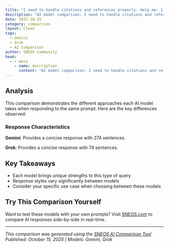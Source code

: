 ```yaml
---
title: "I need to handle citations and references properly. Help me: 1) Use appropriate citation style (APA"
description: "AI model comparison: I need to handle citations and references properly. Help me: 1) Use appropriate citation style (APA..."
date: 2025-10-15
category: comparison
layout: Clean
tags:
  - Gemini
  - Grok
  - AI Comparison
author: SNEOS Community
head:
  - - meta
    - name: description
      content: "AI model comparison: I need to handle citations and references properly. Help me: 1) Use appropriate citation style (APA..."
---
```


<ChatComparison
  title="I need to handle citations and references properly. Help me: 1) Use appropriate citation style (APA"
  prompt="I need to handle citations and references properly. Help me: 1) Use appropriate citation style (APA"
  :responses='{"Gemini": "Handling citations and references correctly is crucial for academic integrity and clarity. Since you\u0027ve specified **APA style (7th edition)**, let\u0027s break down how to implement it effectively.\n\nAPA style has two main components:\n1.  **In-Text Citations:** Brief mentions within the body of your text that direct the reader to the full source.\n2.  **Reference List:** A comprehensive, alphabetized list at the end of your document that provides full bibliographic information for every source cited in your text.\n\n---\n\n## Part 1: APA In-Text Citations\n\nIn-text citations tell your reader where you got specific information. They typically include the author\u0027s last name and the year of publication. For direct quotes, you also need a page or paragraph number.\n\n### General Rules for In-Text Citations:\n\n*   **Author-Date System:** APA uses the author-date system.\n*   **Two Types:**\n    *   **Parenthetical Citation:** The author\u0027s last name and the year of publication appear in parentheses.\n    *   **Narrative Citation:** The author\u0027s last name appears in the running text, with the year in parentheses immediately following.\n\n### Examples of In-Text Citations:\n\n#### 1. Single Author:\n\n*   **Parenthetical:** (Smith, 2020)\n*   **Narrative:** Smith (2020) argued that...\n\n#### 2. Two Authors:\n\n*   **Parenthetical:** (Smith \u0026 Jones, 2019)\n*   **Narrative:** Smith and Jones (2019) found that...\n\n#### 3. Three or More Authors:\n\n*   **Parenthetical:** (Garcia et al., 2021)\n*   **Narrative:** Garcia et al. (2021) conducted a study where...\n    *   *Note:* Use \u0022et al.\u0022 (meaning \u0022and others\u0022) for the first and all subsequent citations.\n\n#### 4. No Author:\n\n*   Use the title (or a shortened version if long) and the year.\n*   **Parenthetical:** (*The Case for Climate Action*, 2022) or (\u0022New Trends in Education,\u0022 2022)\n*   **Narrative:** *The Case for Climate Action* (2022) suggested...\n\n#### 5. Corporate Author:\n\n*   If the organization is well-known, you can abbreviate its name in subsequent citations.\n*   **First Citation:** (American Psychological Association [APA], 2023)\n*   **Subsequent Citations:** (APA, 2023)\n\n#### 6. No Date:\n\n*   Use \u0022n.d.\u0022 (no date).\n*   **Parenthetical:** (Johnson, n.d.)\n*   **Narrative:** Johnson (n.d.) explained...\n\n#### 7. Direct Quotes:\n\n*   Always include the page number (p.) or paragraph number (para.) for direct quotes.\n*   **Parenthetical:** \u0022The results were inconclusive\u0022 (Brown, 2018, p. 45).\n*   **Narrative:** Brown (2018) stated, \u0022The results were inconclusive\u0022 (p. 45).\n*   **Block Quotes (40\u002B words):** Indent the entire block quote 0.5 inches from the left margin, double-space it, and omit quotation marks. The citation follows the punctuation.\n    \u003E Lorem ipsum dolor sit amet, consectetur adipiscing elit. Sed do eiusmod tempor incididunt ut labore et dolore magna aliqua. Ut enim ad minim veniam, quis nostrud exercitation ullamco laboris nisi ut aliquip ex ea commodo consequat. (Doe, 2017, p. 12)\n\n#### 8. Multiple Sources in One Citation:\n\n*   List them alphabetically by the first author\u0027s last name, separated by semicolons.\n*   (Lee, 2017; Miller, 2019; Williams, 2020)\n\n#### 9. Personal Communication (e.g., email, interview, phone call):\n\n*   Cite only in-text; *do not* include in the reference list.\n*   (J. K. Rowling, personal communication, October 26, 2023)\n\n---\n\n## Part 2: APA Reference List\n\nThe reference list provides the complete information for every source you cited in your paper. It allows readers to locate and retrieve the sources you used.\n\n### General Rules for the Reference List:\n\n1.  **Start on a New Page:** The reference list should begin on a new page after the main body of your paper, titled \u0022References\u0022 (centered, bolded at the top of the page).\n2.  **Alphabetical Order:** Entries are arranged alphabetically by the first author\u0027s last name. If no author, use the first significant word of the title.\n3.  **Double-Spaced:** All entries should be double-spaced.\n4.  **Hanging Indent:** The first line of each entry is flush with the left margin, and subsequent lines are indented 0.5 inches (a \u0022hanging indent\u0022).\n5.  **Include DOIs:** If a source has a Digital Object Identifier (DOI), include it at the end of the reference. Format it as a hyperlink (e.g., \u0060https://doi.org/10.xxxx/xxxx\u0060).\n6.  **URLs:** For online sources without a DOI, include the URL. No \u0022Retrieved from\u0022 is needed unless a retrieval date is necessary (e.g., for content that might change frequently without an archive).\n\n### Common Reference Entry Types and Examples:\n\n#### 1. Book (Print or E-book without DOI):\n\n*   **Format:** Author, A. A. (Year). *Title of work* (Edition, if applicable). Publisher.\n*   **Example:**\n    King, S. (2011). *11/22/63*. Scribner.\n\n#### 2. Edited Book or Chapter in an Edited Book:\n\n*   **Format (Whole Book):** Editor, E. E. (Ed.). (Year). *Title of work*. Publisher.\n*   **Example (Whole Book):**\n    Jones, R. S. (Ed.). (2020). *Contemporary issues in education*. Sage Publications.\n*   **Format (Chapter):** Author, A. A. (Year). Title of chapter. In E. E. Editor (Ed.), *Title of book* (pages). Publisher.\n*   **Example (Chapter):**\n    Smith, J. (2018). The role of technology in learning. In M. T. Garcia (Ed.), *Educational psychology: New perspectives* (pp. 112-130). Routledge.\n\n#### 3. Journal Article (with DOI):\n\n*   **Format:** Author, A. A., Author, B. B., \u0026 Author, C. C. (Year). Title of article. *Title of Periodical, volume*(issue), pages. DOI\n*   **Example:**\n    Garcia, L. L., \u0026 Johnson, P. S. (2022). The impact of social media on adolescent well-being. *Journal of Youth Studies, 25*(3), 345-360. https://doi.org/10.1080/13676261.2021.1945678\n\n#### 4. Journal Article (without DOI, from a database or website):\n\n*   **Format:** Author, A. A. (Year). Title of article. *Title of Periodical, volume*(issue), pages. URL (if directly accessible).\n*   **Example:**\n    Chen, Y. (2019). Rethinking urban planning for sustainable development. *Urban Studies Journal, 42*(1), 5-20. http://www.urbanstudiesjournal.com/chen_2019.pdf\n    *   *Note:* If accessed through a common academic database (like JSTOR or EBSCOHost) and it doesn\u0027t have a DOI, you usually don\u0027t need to include the database name or URL, as the publication information is sufficient for retrieval. Only include a URL if it\u0027s from a non-database website or an obscure database.\n\n#### 5. Website/Webpage:\n\n*   **Format:** Author, A. A. (Year, Month Day). *Title of page*. Site Name (if different from author). URL\n*   **Example (with author):**\n    Pew Research Center. (2023, September 12). *Americans\u0027 views on artificial intelligence*. https://www.pewresearch.org/science/2023/09/12/americans-views-on-artificial-intelligence/\n*   **Example (no author, no date):**\n    *Global warming: Causes and effects*. (n.d.). National Geographic. https://www.nationalgeographic.com/environment/global-warming/\n*   **Example (no date, but an update date):**\n    Centers for Disease Control and Prevention. (n.d.). *About ADHD*. Retrieved January 15, 2024, from https://www.cdc.gov/ncbddd/adhd/facts.html\n    *   *Note:* A retrieval date is only needed if the content is likely to change over time and there\u0027s no archive.\n\n#### 6. Report (e.g., from government agency or organization):\n\n*   **Format:** Author, A. A. (Year). *Title of report* (Report No. XXX, if available). Publisher. URL (if available).\n*   **Example:**\n    U.S. Department of Education, National Center for Education Statistics. (2021). *The condition of education 2021* (NCES 2021-144). https://nces.ed.gov/pubsearch/pubsinfo.asp?pubid=2021144\n\n#### 7. Dissertation or Thesis:\n\n*   **Format:** Author, A. A. (Year). *Title of dissertation/thesis* [Doctoral dissertation or Master\u0027s thesis, University Name]. Database Name.\n*   **Example:**\n    Nguyen, H. (2020). *Cultivating compassion in elementary school children* [Doctoral dissertation, University of California, Berkeley]. ProQuest Dissertations and Theses Global.\n\n#### 8. Newspaper Article:\n\n*   **Format:** Author, A. A. (Year, Month Day). Title of article. *Name of Newspaper*, pages (if print) or URL (if online).\n*   **Example (Print):**\n    Chang, K. (2023, November 1). Climate change\u0027s hidden toll on mental health. *The New York Times*, D1, D4.\n*   **Example (Online):**\n    Lopez, S. (2023, October 28). The future of work: Automation and AI. *The Wall Street Journal*. https://www.wsj.com/articles/future-of-work-ai-automation-123456789\n\n#### 9. YouTube Video:\n\n*   **Format:** Author, A. A. [Screen name]. (Year, Month Day). *Title of video* [Video]. YouTube. URL\n*   **Example:**\n    TED. (2022, April 19). *Yuval Noah Harari: The next global challenges* [Video]. YouTube. https://www.youtube.com/watch?v=xxxxxxxxxx\n\n---\n\n## Tips for Success with APA Style:\n\n1.  **Use a Citation Manager:** Tools like Zotero, Mendeley, or EndNote can save you immense time and effort. They help you collect sources, generate in-text citations, and create a properly formatted reference list with a few clicks.\n2.  **Consult the Official Manual:** This guide provides common examples, but the *Publication Manual of the American Psychological Association, 7th Edition*, is the ultimate authority for specific or unusual cases.\n3.  **Use Purdue OWL:** The Purdue Online Writing Lab (OWL) is an excellent free resource with detailed explanations and examples for APA style: \u0060https://owl.purdue.edu/owl/research_and_citation/apa_style/apa_formatting_and_style_guide/general_format.html\u0060\n4.  **Consistency is Key:** Make sure your formatting is consistent throughout your paper and reference list.\n5.  **Proofread Carefully:** Even with citation managers, errors can creep in. Double-check all author names, dates, titles, and formatting.\n\nBy following these guidelines, you\u0027ll be well on your way to properly citing and referencing your sources in APA style!", "Grok": "### Understanding APA Citation Style\n\nAPA (American Psychological Association) style is widely used in social sciences, education, and behavioral sciences for its emphasis on author-date citations and clear structure. The 7th edition is the current standard (as of 2023). I\u0027ll help you handle citations and references properly. If you\u0027re referring to a specific document or need examples for particular sources (e.g., books, articles, websites), provide more details for tailored advice.\n\n#### Key Principles of APA Citations\n- **In-Text Citations**: Use (Author, Year) for paraphrases or quotes. Include page numbers for direct quotes, e.g., (Smith, 2020, p. 45).\n  - One author: (Johnson, 2019)\n  - Two authors: (Lee \u0026 Patel, 2021)\n  - Three or more authors: (Kim et al., 2022) \u2013 use \u0022et al.\u0022 after the first author\u0027s name.\n  - No author: Use the title (shortened if long) and year, e.g., (\u0022Climate Change Report,\u0022 2023).\n  - No date: Use (Author, n.d.).\n- **Reference List**: At the end of your document, list all sources alphabetically by the first author\u0027s last name (or title if no author). Use hanging indents (first line flush left, subsequent lines indented 0.5 inches).\n  - Double-space everything.\n  - Italicize book/journal titles; use sentence case for titles (only first word and proper nouns capitalized).\n  - DOI or URL: Include if available, e.g., https://doi.org/xxxx.\n\n#### Common Reference Examples\nHere are formats for frequently cited sources. Adjust based on your needs.\n\n1. **Journal Article (with DOI)**:\n   - In-text: (Nguyen, 2022)\n   - Reference: Nguyen, A. (2022). The impact of remote work on productivity. *Journal of Organizational Behavior, 43*(4), 567\u2013582. https://doi.org/10.1002/job.1234\n\n2. **Book**:\n   - In-text: (Brown, 2018)\n   - Reference: Brown, E. (2018). *Understanding cognitive development* (2nd ed.). Academic Press.\n\n3. **Website/Article on a Website**:\n   - In-text: (World Health Organization, 2023)\n   - Reference: World Health Organization. (2023, May 15). *Mental health in the workplace*. https://www.who.int/news-room/fact-sheets/detail/mental-health-in-the-workplace\n\n4. **Edited Book Chapter**:\n   - In-text: (Garcia \u0026 Thompson, 2020)\n   - Reference: Garcia, M., \u0026 Thompson, R. (2020). Diversity in higher education. In L. Evans (Ed.), *Equity in academia* (pp. 100\u2013120). Springer. https://doi.org/10.1007/978-3-030-12345-6_5\n\n#### Tips for Proper Handling\n- **Avoid Plagiarism**: Always cite sources, even for ideas or data paraphrased in your own words.\n- **Tools**: Use free resources like Purdue OWL (owl.purdue.edu) for full guides, or software like Zotero or EndNote for automation.\n- **Common Errors**: Ensure DOIs are active links (no \u0022Retrieved from\u0022 unless it\u0027s a changing source like a wiki). For multiple works by the same author in the same year, add letters: (Smith, 2021a).\n- **Variations**: If your field has tweaks (e.g., APA for nursing), check the official APA Publication Manual (7th ed.).\n\nIf this addresses your query on APA for point 1, let me know what \u00222)\u0022 and beyond are, or share a sample text/source for specific formatting help!"}' published-date="{DateTime.UtcNow:HH:mm}"
/>

## Analysis

This comparison demonstrates the different approaches each AI model takes when responding to the same prompt. Here are the key differences observed:

### Response Characteristics

**Gemini**: Provides a concise response with 274 sentences. 

**Grok**: Provides a concise response with 74 sentences. 

## Key Takeaways

- Each model brings unique strengths to this type of query
- Response styles vary significantly between models
- Consider your specific use case when choosing between these models

## Try This Comparison Yourself

Want to test these models with your own prompts? Visit [SNEOS.com](https://sneos.com) to compare AI responses side-by-side in real-time.

---

*This comparison was generated using the [SNEOS AI Comparison Tool](https://sneos.com)*
*Published: October 15, 2025 | Models: Gemini, Grok*
